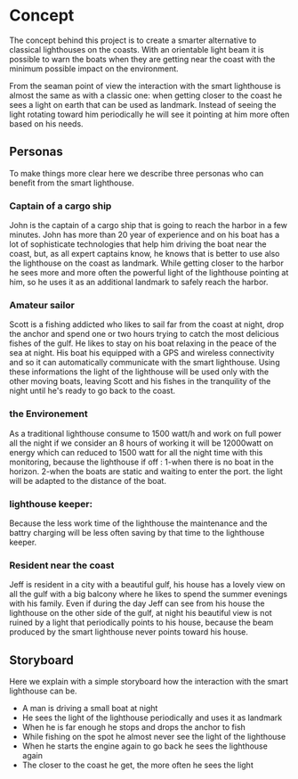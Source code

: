 # Concept

The concept behind this project is to create a smarter alternative to classical lighthouses on the coasts. With an orientable light beam it is possible to warn the boats when they are getting near the coast with the minimum possible impact on the environment.

From the seaman point of view the interaction with the smart lighthouse is almost the same as with a classic one: when getting closer to the coast he sees a light on earth that can be used as landmark. Instead of seeing the light rotating toward him periodically he will see it pointing at him more often based on his needs.

## Personas

To make things more clear here we describe three personas who can benefit from the smart lighthouse.

### Captain of a cargo ship

John is the captain of a cargo ship that is going to reach the harbor in a few minutes. John has more than 20 year of experience and on his boat has a lot of sophisticate technologies that help him driving the boat near the coast, but, as all expert captains know, he knows that is better to use also the lighthouse on the coast as landmark. While getting closer to the harbor he sees more and more often the powerful light of the lighthouse pointing at him, so he uses it as an additional landmark to safely reach the harbor.

### Amateur sailor

Scott is a fishing addicted who likes to sail far from the coast at night, drop the anchor and spend one or two hours trying to catch the most delicious fishes of the gulf. He likes to stay on his boat relaxing in the peace of the sea at night. His boat his equipped with a GPS and wireless connectivity and so it can automatically communicate with the smart lighthouse. Using these informations the light of the lighthouse will be used only with the other moving boats, leaving Scott and his fishes in the tranquility of the night until he's ready to go back to the coast.

### the Environement 

As a traditional lighthouse consume to 1500 watt/h  and work on full power all the night if we consider an 8 hours of working it will be 12000watt on energy which can reduced to 1500 watt for all the night time with this monitoring, because the lighthouse if off :
1-when there is no boat in the horizon. 
2-when the boats are static and waiting to enter the port.
the light will be adapted to the distance of the boat.

### lighthouse keeper:
Because the less work time of the lighthouse the maintenance and the battry charging will be less often saving by that time to the lighthouse keeper.

### Resident near the coast

Jeff is resident in a city with a beautiful gulf, his house has a lovely view on all the gulf with a big balcony where he likes to spend the summer evenings with his family. Even if during the day Jeff can see from his house the lighthouse on the other side of the gulf, at night his beautiful view is not ruined by a light that periodically points to his house, because the beam produced by the smart lighthouse never points toward his house.

## Storyboard

Here we explain with a simple storyboard how the interaction with the smart lighthouse can be.

- A man is driving a small boat at night
- He sees the light of the lighthouse periodically and uses it as landmark
- When he is far enough he stops and drops the anchor to fish
- While fishing on the spot he almost never see the light of the lighthouse
- When he starts the engine again to go back he sees the lighthouse again
- The closer to the coast he get, the more often he sees the light
